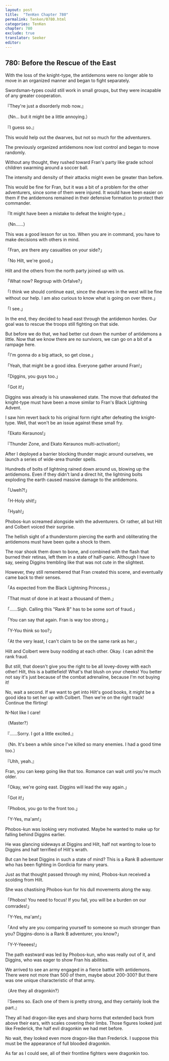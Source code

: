 ```yaml
---
layout: post
title:  "TenKen Chapter 780"
permalink: Tenken/0780.html
categories: TenKen
chapter: 780
exclude: true
translator: Seeker
editor: 
---
```

<h2>780: Before the Rescue of the East</h2>

With the loss of the knight-type, the antidemons were no longer able to move in an organized manner and began to fight separately.

Swordsman-types could still work in small groups, but they were incapable of any greater cooperation.

『They're just a disorderly mob now.』

（Nn… but it might be a little annoying.）

『I guess so.』

This would help out the dwarves, but not so much for the adventurers.

The previously organized antidemons now lost control and began to move randomly.

Without any thought, they rushed toward Fran's party like grade school children swarming around a soccer ball.

The intensity and density of their attacks might even be greater than before.

This would be fine for Fran, but it was a bit of a problem for the other adventurers, since some of them were injured. It would have been easier on them if the antidemons remained in their defensive formation to protect their commander.

『It might have been a mistake to defeat the knight-type.』

（Nn……）

This was a good lesson for us too. When you are in command, you have to make decisions with others in mind.

「Fran, are there any casualties on your side?」

「No Hilt, we're good.」

Hilt and the others from the north party joined up with us.

「What now? Regroup with Orfalve?」

「I think we should continue east, since the dwarves in the west will be fine without our help. I am also curious to know what is going on over there.」

「I see.」

In the end, they decided to head east through the antidemon hordes. Our goal was to rescue the troops still fighting on that side.

But before we do that, we had better cut down the number of antidemons a little. Now that we know there are no survivors, we can go on a bit of a rampage here.

「I'm gonna do a big attack, so get close.」

「Yeah, that might be a good idea. Everyone gather around Fran!」

「Diggins, you guys too.」

「Got it!」

Diggins was already is his unawakened state. The move that defeated the knight-type must have been a move similar to Fran's Black Lightning Advent.

I saw him revert back to his original form right after defeating the knight-type. Well, that won't be an issue against these small fry.

「Ekato Keraunos!」

『Thunder Zone, and Ekato Keraunos multi-activation!』

After I deployed a barrier blocking thunder magic around ourselves, we launch a series of wide-area thunder spells.

Hundreds of bolts of lightning rained down around us, blowing up the antidemons. Even if they didn't land a direct hit, the lightning bolts exploding the earth caused massive damage to the antidemons.

「Uweh?!」

「H-Holy shit!」

「Hyah!」

Phobos-kun screamed alongside with the adventurers. Or rather, all but Hilt and Colbert voiced their surprise.

The hellish sight of a thunderstorm piercing the earth and obliterating the antidemons must have been quite a shock to them.

The roar shook them down to bone, and combined with the flash that burned their retinas, left them in a state of half-panic. Although I have to say, seeing Diggins trembling like that was not cute in the slightest.

However, they still remembered that Fran created this scene, and eventually came back to their senses.

「As expected from the Black Lightning Princess.」

「That must of done in at least a thousand of them.」

「……Sigh. Calling this "Rank B" has to be some sort of fraud.」

「You can say that again. Fran is way too strong.」

「Y-You think so too?」

「At the very least, I can't claim to be on the same rank as her.」

Hilt and Colbert were busy nodding at each other. Okay. I can admit the rank fraud.

But still, that doesn't give you the right to be all lovey-dovey with each other! Hilt, this is a battlefield! What's that blush on your cheeks! You better not say it's just because of the combat adrenaline, because I'm not buying it!

No, wait a second. If we want to get into Hilt's good books, it might be a good idea to set her up with Colbert. Then we're on the right track! Continue the flirting!

N-Not like I care!

（Master?）

『……Sorry. I got a little excited.』

（Nn. It's been a while since I've killed so many enemies. I had a good time too.）

『Uhh, yeah.』

Fran, you can keep going like that too. Romance can wait until you're much older.

「Okay, we're going east. Diggins will lead the way again.」

「Got it!」

「Phobos, you go to the front too.」

「Y-Yes, ma'am!」

Phobos-kun was looking very motivated. Maybe he wanted to make up for falling behind Diggins earlier.

He was glancing sideways at Diggins and Hilt, half not wanting to lose to Diggins and half terrified of Hilt's wrath.

But can he beat Diggins in such a state of mind? This is a Rank B adventurer who has been fighting in Gordicia for many years.

Just as that thought passed through my mind, Phobos-kun received a scolding from Hilt.

She was chastising Phobos-kun for his dull movements along the way.

「Phobos! You need to focus! If you fail, you will be a burden on our comrades!」

「Y-Yes, ma'am!」

「And why are you comparing yourself to someone so much stronger than you? Diggins-dono is a Rank B adventurer, you know?」

「Y-Y-Yeeees!」

The path eastward was led by Phobos-kun, who was really out of it, and Diggins, who was eager to show Fran his abilities.

We arrived to see an army engaged in a fierce battle with antidemons. There were not more than 500 of them, maybe about 200-300? But there was one unique characteristic of that army.

（Are they all dragonkin?）

『Seems so. Each one of them is pretty strong, and they certainly look the part.』

They all had dragon-like eyes and sharp horns that extended back from above their ears, with scales covering their limbs. Those figures looked just like Frederick, the half evil dragonkin we had met before.

No wait, they looked even more dragon-like than Frederick. I suppose this must be the appearance of full blooded dragonkin.

As far as I could see, all of their frontline fighters were dragonkin too.



